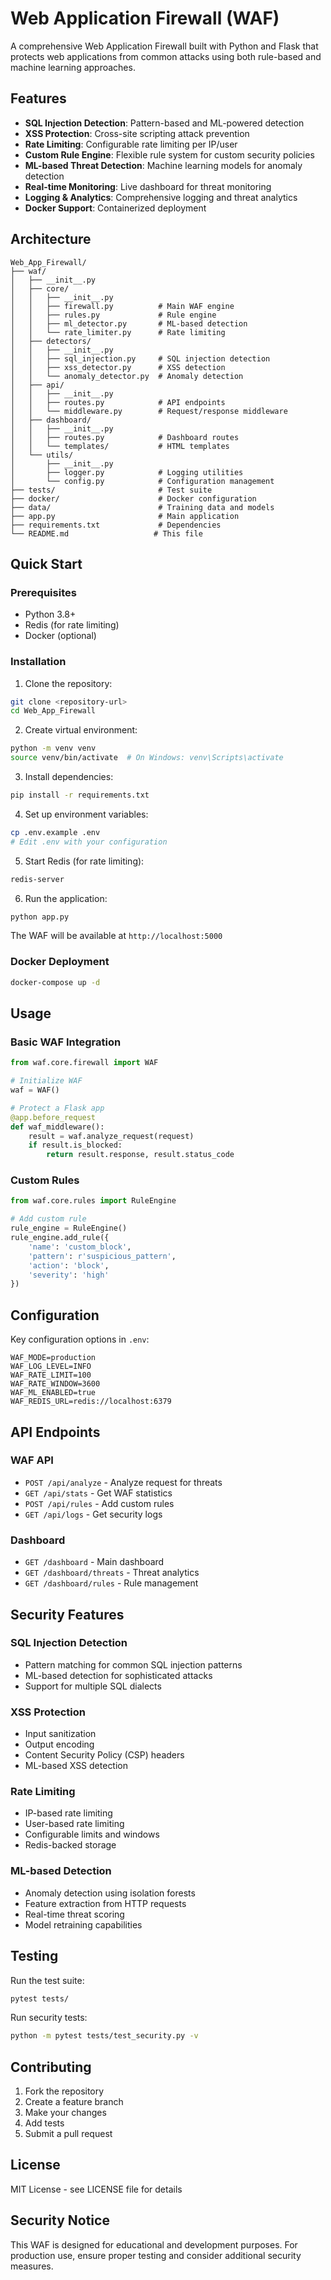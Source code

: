 # Web Application Firewall (WAF)

A comprehensive Web Application Firewall built with Python and Flask that protects web applications from common attacks using both rule-based and machine learning approaches.

## Features

- **SQL Injection Detection**: Pattern-based and ML-powered detection
- **XSS Protection**: Cross-site scripting attack prevention
- **Rate Limiting**: Configurable rate limiting per IP/user
- **Custom Rule Engine**: Flexible rule system for custom security policies
- **ML-based Threat Detection**: Machine learning models for anomaly detection
- **Real-time Monitoring**: Live dashboard for threat monitoring
- **Logging & Analytics**: Comprehensive logging and threat analytics
- **Docker Support**: Containerized deployment

## Architecture

```
Web_App_Firewall/
├── waf/
│   ├── __init__.py
│   ├── core/
│   │   ├── __init__.py
│   │   ├── firewall.py          # Main WAF engine
│   │   ├── rules.py             # Rule engine
│   │   ├── ml_detector.py       # ML-based detection
│   │   └── rate_limiter.py      # Rate limiting
│   ├── detectors/
│   │   ├── __init__.py
│   │   ├── sql_injection.py     # SQL injection detection
│   │   ├── xss_detector.py      # XSS detection
│   │   └── anomaly_detector.py  # Anomaly detection
│   ├── api/
│   │   ├── __init__.py
│   │   ├── routes.py            # API endpoints
│   │   └── middleware.py        # Request/response middleware
│   ├── dashboard/
│   │   ├── __init__.py
│   │   ├── routes.py            # Dashboard routes
│   │   └── templates/           # HTML templates
│   └── utils/
│       ├── __init__.py
│       ├── logger.py            # Logging utilities
│       └── config.py            # Configuration management
├── tests/                       # Test suite
├── docker/                      # Docker configuration
├── data/                        # Training data and models
├── app.py                       # Main application
├── requirements.txt             # Dependencies
└── README.md                   # This file
```

## Quick Start

### Prerequisites

- Python 3.8+
- Redis (for rate limiting)
- Docker (optional)

### Installation

1. Clone the repository:
```bash
git clone <repository-url>
cd Web_App_Firewall
```

2. Create virtual environment:
```bash
python -m venv venv
source venv/bin/activate  # On Windows: venv\Scripts\activate
```

3. Install dependencies:
```bash
pip install -r requirements.txt
```

4. Set up environment variables:
```bash
cp .env.example .env
# Edit .env with your configuration
```

5. Start Redis (for rate limiting):
```bash
redis-server
```

6. Run the application:
```bash
python app.py
```

The WAF will be available at `http://localhost:5000`

### Docker Deployment

```bash
docker-compose up -d
```

## Usage

### Basic WAF Integration

```python
from waf.core.firewall import WAF

# Initialize WAF
waf = WAF()

# Protect a Flask app
@app.before_request
def waf_middleware():
    result = waf.analyze_request(request)
    if result.is_blocked:
        return result.response, result.status_code
```

### Custom Rules

```python
from waf.core.rules import RuleEngine

# Add custom rule
rule_engine = RuleEngine()
rule_engine.add_rule({
    'name': 'custom_block',
    'pattern': r'suspicious_pattern',
    'action': 'block',
    'severity': 'high'
})
```

## Configuration

Key configuration options in `.env`:

```env
WAF_MODE=production
WAF_LOG_LEVEL=INFO
WAF_RATE_LIMIT=100
WAF_RATE_WINDOW=3600
WAF_ML_ENABLED=true
WAF_REDIS_URL=redis://localhost:6379
```

## API Endpoints

### WAF API
- `POST /api/analyze` - Analyze request for threats
- `GET /api/stats` - Get WAF statistics
- `POST /api/rules` - Add custom rules
- `GET /api/logs` - Get security logs

### Dashboard
- `GET /dashboard` - Main dashboard
- `GET /dashboard/threats` - Threat analytics
- `GET /dashboard/rules` - Rule management

## Security Features

### SQL Injection Detection
- Pattern matching for common SQL injection patterns
- ML-based detection for sophisticated attacks
- Support for multiple SQL dialects

### XSS Protection
- Input sanitization
- Output encoding
- Content Security Policy (CSP) headers
- ML-based XSS detection

### Rate Limiting
- IP-based rate limiting
- User-based rate limiting
- Configurable limits and windows
- Redis-backed storage

### ML-based Detection
- Anomaly detection using isolation forests
- Feature extraction from HTTP requests
- Real-time threat scoring
- Model retraining capabilities

## Testing

Run the test suite:

```bash
pytest tests/
```

Run security tests:

```bash
python -m pytest tests/test_security.py -v
```

## Contributing

1. Fork the repository
2. Create a feature branch
3. Make your changes
4. Add tests
5. Submit a pull request

## License

MIT License - see LICENSE file for details

## Security Notice


This WAF is designed for educational and development purposes. For production use, ensure proper testing and consider additional security measures. 
